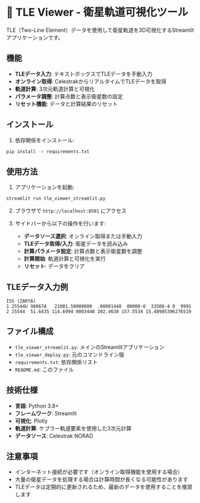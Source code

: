 # 🚀 TLE Viewer - 衛星軌道可視化ツール

TLE（Two-Line Element）データを使用して衛星軌道を3D可視化するStreamlitアプリケーションです。

## 機能

- **TLEデータ入力**: テキストボックスでTLEデータを手動入力
- **オンライン取得**: CelestrakからリアルタイムでTLEデータを取得
- **軌道計算**: 3次元軌道計算と可視化
- **パラメータ調整**: 計算点数と表示衛星数の設定
- **リセット機能**: データと計算結果のリセット

## インストール

1. 依存関係をインストール:
```bash
pip install -r requirements.txt
```

## 使用方法

1. アプリケーションを起動:
```bash
streamlit run tle_viewer_streamlit.py
```

2. ブラウザで `http://localhost:8501` にアクセス

3. サイドバーから以下の操作を行います:
   - **データソース選択**: オンライン取得または手動入力
   - **TLEデータ取得/入力**: 衛星データを読み込み
   - **計算パラメータ設定**: 計算点数と表示衛星数を調整
   - **計算開始**: 軌道計算と可視化を実行
   - **リセット**: データをクリア

## TLEデータ入力例

```
ISS (ZARYA)
1 25544U 98067A   21001.50000000  .00001448  00000-0  33508-4 0  9991
2 25544  51.6435 114.6994 0003448 202.4638 157.5534 15.48905396276519
```

## ファイル構成

- `tle_viewer_streamlit.py`: メインのStreamlitアプリケーション
- `tle_viewer_deploy.py`: 元のコマンドライン版
- `requirements.txt`: 依存関係リスト
- `README.md`: このファイル

## 技術仕様

- **言語**: Python 3.8+
- **フレームワーク**: Streamlit
- **可視化**: Plotly
- **軌道計算**: ケプラー軌道要素を使用した3次元計算
- **データソース**: Celestrak NORAD

## 注意事項

- インターネット接続が必要です（オンライン取得機能を使用する場合）
- 大量の衛星データを処理する場合は計算時間が長くなる可能性があります
- TLEデータは定期的に更新されるため、最新のデータを使用することを推奨します 